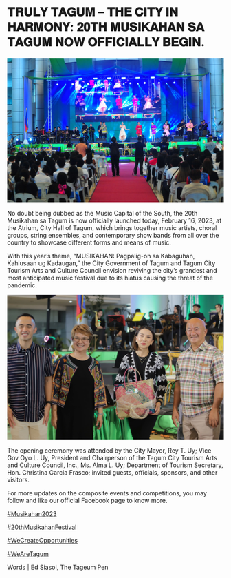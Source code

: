 # 𝐓𝐑𝐔𝐋𝐘 𝐓𝐀𝐆𝐔𝐌 – 𝐓𝐇𝐄 𝐂𝐈𝐓𝐘 𝐈𝐍 𝐇𝐀𝐑𝐌𝐎𝐍𝐘: 𝟐𝟎𝐓𝐇 𝐌𝐔𝐒𝐈𝐊𝐀𝐇𝐀𝐍 𝐒𝐀 𝐓𝐀𝐆𝐔𝐌 𝐍𝐎𝐖 𝐎𝐅𝐅𝐈𝐂𝐈𝐀𝐋𝐋𝐘 𝐁𝐄𝐆𝐈𝐍.



![photo](../../../public/assets/images/news/oc-1.webp)

No doubt being dubbed as the Music Capital of the South, the 20th Musikahan sa Tagum is now officially launched today, February 16, 2023, at the Atrium, City Hall of Tagum, which brings together music artists, choral groups, string ensembles, and contemporary show bands from all over the country to showcase different forms and means of music.

With this year’s theme, “MUSIKAHAN: Pagpalig-on sa Kabaguhan, Kahiusaan ug Kadaugan,” the City Government of Tagum and Tagum City Tourism Arts and Culture Council envision reviving the city’s grandest and most anticipated music festival due to its hiatus causing the threat of the pandemic.

![photo](../../../public/assets/images/news/oc-2.webp)

The opening ceremony was attended by the City Mayor, Rey T. Uy; Vice Gov Oyo L. Uy, President and Chairperson of the Tagum City Tourism Arts and Culture Council, Inc., Ms. Alma L. Uy; Department of Tourism Secretary, Hon. Christina Garcia Frasco; invited guests, officials, sponsors, and other visitors.

For more updates on the composite events and competitions, you may follow and like our official Facebook page to know more.

[#Musikahan2023](https://www.facebook.com/hashtag/musikahan2023?__eep__=6&__cft__%5b0%5d=AZU7gDvCU7zxTUZxOufmTcbXhC1zQztt_VH1BN4x6joiCozZawfDpnSdgDC4oZcnAP-DQ7uYQaqP8pl2J3i18ykm3EZqB_BdF5r7cjHes4WM5HvaeuY97_x1QyMhC1ihTGbMVDUxztAlZSQbzf4Mub2ohQfG-OSPFOnj8PyDoLCTkdBB7MgfIA7zKdJfZb16Uwo&__tn__=*NK-R)

[#20thMusikahanFestival](https://www.facebook.com/hashtag/20thmusikahanfestival?__eep__=6&__cft__%5b0%5d=AZU7gDvCU7zxTUZxOufmTcbXhC1zQztt_VH1BN4x6joiCozZawfDpnSdgDC4oZcnAP-DQ7uYQaqP8pl2J3i18ykm3EZqB_BdF5r7cjHes4WM5HvaeuY97_x1QyMhC1ihTGbMVDUxztAlZSQbzf4Mub2ohQfG-OSPFOnj8PyDoLCTkdBB7MgfIA7zKdJfZb16Uwo&__tn__=*NK-R)

[#WeCreateOpportunities](https://www.facebook.com/hashtag/wecreateopportunities?__eep__=6&__cft__%5b0%5d=AZU7gDvCU7zxTUZxOufmTcbXhC1zQztt_VH1BN4x6joiCozZawfDpnSdgDC4oZcnAP-DQ7uYQaqP8pl2J3i18ykm3EZqB_BdF5r7cjHes4WM5HvaeuY97_x1QyMhC1ihTGbMVDUxztAlZSQbzf4Mub2ohQfG-OSPFOnj8PyDoLCTkdBB7MgfIA7zKdJfZb16Uwo&__tn__=*NK-R)

[#WeAreTagum](https://www.facebook.com/hashtag/wearetagum?__eep__=6&__cft__%5b0%5d=AZU7gDvCU7zxTUZxOufmTcbXhC1zQztt_VH1BN4x6joiCozZawfDpnSdgDC4oZcnAP-DQ7uYQaqP8pl2J3i18ykm3EZqB_BdF5r7cjHes4WM5HvaeuY97_x1QyMhC1ihTGbMVDUxztAlZSQbzf4Mub2ohQfG-OSPFOnj8PyDoLCTkdBB7MgfIA7zKdJfZb16Uwo&__tn__=*NK-R)

Words | Ed Siasol, The Tageum Pen
